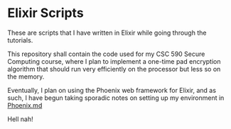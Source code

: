 # Elixir Scripts

These are scripts that I have written in Elixir while going through the tutorials.

This repository shall contain the code used for my CSC 590 Secure Computing course, where I plan to implement a one-time pad encryption algorithm that should run very efficiently on the processor but less so on the memory.

Eventually, I plan on using the Phoenix web framework for Elixir, and as such, I have begun taking sporadic notes on setting up my environment in [Phoenix.md](./Phoenix.md)

Hell nah!
